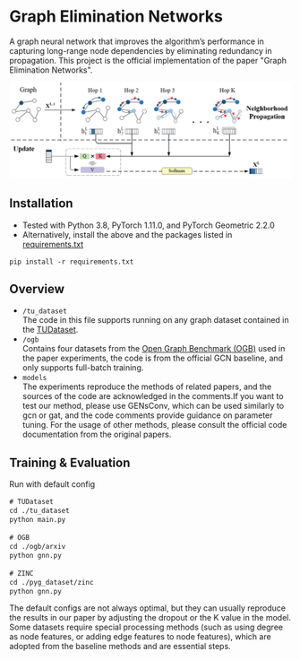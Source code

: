 # Graph Elimination Networks
A graph neural network that improves the algorithm’s performance in capturing long-range node dependencies by eliminating redundancy in propagation. This project is the official implementation of the paper "Graph Elimination Networks".

![image](./fig/review.png)
## Installation
* Tested with Python 3.8, PyTorch 1.11.0, and PyTorch Geometric 2.2.0
* Alternatively, install the above and the packages listed in [requirements.txt](requirements.txt)
```
pip install -r requirements.txt
```
## Overview
* `/tu_dataset` <br/> The code in this file supports running on any graph dataset contained in the [TUDataset](https://chrsmrrs.github.io/datasets/docs/home/).
* `/ogb`  <br/> Contains four datasets from the [Open Graph Benchmark (OGB)](https://github.com/snap-stanford/ogb) used in the paper experiments, the code is from the official GCN baseline, and only supports full-batch training.
* `models` <br/> The experiments reproduce the methods of related papers, and the sources of the code are acknowledged in the comments.If you want to test our method, please use GENsConv, which can be used similarly to gcn or gat, and the code comments provide guidance on parameter tuning. For the usage of other methods, please consult the official code documentation from the original papers.

## Training & Evaluation
Run with default config
```
# TUDataset
cd ./tu_dataset
python main.py

# OGB
cd ./ogb/arxiv
python gnn.py

# ZINC
cd ./pyg_dataset/zinc
python gnn.py
```
The default configs are not always optimal, but they can usually reproduce the results in our paper by adjusting the dropout or the K value in the model. Some datasets require special processing methods (such as using degree as node features, or adding edge features to node features), which are adopted from the baseline methods and are essential steps.
